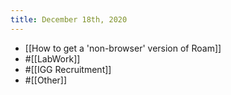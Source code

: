 ```yaml
---
title: December 18th, 2020
---
```


- [[How to get a 'non-browser' version of Roam]]
- #[[LabWork]]
- #[[IGG Recruitment]]
- #[[Other]]